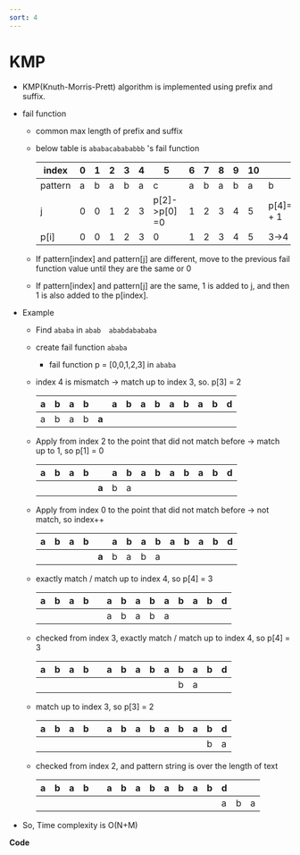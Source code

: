 ```yaml
---
sort: 4
---
```


# KMP

* KMP(Knuth-Morris-Prett) algorithm is implemented using prefix and suffix.

* fail function

  * common max length of prefix and suffix

  * below table is  `ababacabababbb` 's fail function

    | index   | 0    | 1    | 2    | 3    | 4    | 5             | 6    | 7    | 8    | 9    | 10   | 11               | 12           | 13   |
    | ------- | ---- | ---- | ---- | ---- | ---- | ------------- | ---- | ---- | ---- | ---- | ---- | ---------------- | ------------ | ---- |
    | pattern | a    | b    | a    | b    | a    | c             | a    | b    | a    | b    | a    | b                | b            | b    |
    | j       | 0    | 0    | 1    | 2    | 3    | p[2]->p[0] =0 | 1    | 2    | 3    | 4    | 5    | p[4]=3(same) + 1 | p[3]->p[1]=0 | 0    |
    | p[i]    | 0    | 0    | 1    | 2    | 3    | 0             | 1    | 2    | 3    | 4    | 5    | 3->4             | 0            | 0    |

  * If pattern[index] and pattern[j] are different, move to the previous fail function value until they are the same or 0

  * If pattern[index] and pattern[j] are the same, 1 is added to j, and then 1 is also added to the p[index].



* Example

  * Find `ababa`   in `abab  ababdabababa`
  * create fail function `ababa`
    * fail function p  = [0,0,1,2,3]  in `ababa `

  

  * index 4 is mismatch ->  match up to index 3,  so. p[3] = 2

    | a    | b    | a    | b    |       | a    | b    | a    | b    | a    | b    | a    | b    | d    |
    | ---- | ---- | ---- | ---- | ----- | ---- | ---- | ---- | ---- | ---- | ---- | ---- | ---- | ---- |
    | a    | b    | a    | b    | **a** |      |      |      |      |      |      |      |      |      |

  * Apply from index 2 to the point that did not match before -> match up to 1, so p[1] = 0

    | a    | b    | a    | b    |       | a    | b    | a    | b    | a    | b    | a    | b    | d    |
    | ---- | ---- | ---- | ---- | ----- | ---- | ---- | ---- | ---- | ---- | ---- | ---- | ---- | ---- |
    |      |      |      |      | **a** | b    | a    |      |      |      |      |      |      |      |

  * Apply from index 0 to the point that did not match before ->  not match, so index++

    | a    | b    | a    | b    |       | a    | b    | a    | b    | a    | b    | a    | b    | d    |
    | ---- | ---- | ---- | ---- | ----- | ---- | ---- | ---- | ---- | ---- | ---- | ---- | ---- | ---- |
    |      |      |      |      | **a** | b    | a    | b    | a    |      |      |      |      |      |

  * exactly match /  match up to index 4, so p[4] = 3

    | a    | b    | a    | b    |      | a    | b    | a    | b    | a    | b    | a    | b    | d    |
    | ---- | ---- | ---- | ---- | ---- | ---- | ---- | ---- | ---- | ---- | ---- | ---- | ---- | ---- |
    |      |      |      |      |      | a    | b    | a    | b    | a    |      |      |      |      |

  * checked from index 3, exactly match / match up to index 4, so p[4] = 3 

    | a    | b    | a    | b    |      | a    | b    | a    | b    | a    | b    | a    | b    | d    |
    | ---- | ---- | ---- | ---- | ---- | ---- | ---- | ---- | ---- | ---- | ---- | ---- | ---- | ---- |
    |      |      |      |      |      |      |      |      |      |      | b    | a    |      |      |

  * match up to index 3, so p[3] = 2

    | a    | b    | a    | b    |      | a    | b    | a    | b    | a    | b    | a    | b    | d    |
    | ---- | ---- | ---- | ---- | ---- | ---- | ---- | ---- | ---- | ---- | ---- | ---- | ---- | ---- |
    |      |      |      |      |      |      |      |      |      |      |      |      | b    | a    |

  * checked from index 2, and pattern string is over the length of text

    | a    | b    | a    | b    |      | a    | b    | a    | b    | a    | b    | a    | b    | d    |      |      |
    | ---- | ---- | ---- | ---- | ---- | ---- | ---- | ---- | ---- | ---- | ---- | ---- | ---- | ---- | ---- | ---- |
    |      |      |      |      |      |      |      |      |      |      |      |      |      | a    | b    | a    |



* So, Time complexity is O(N+M)





**Code**

```c++

```



